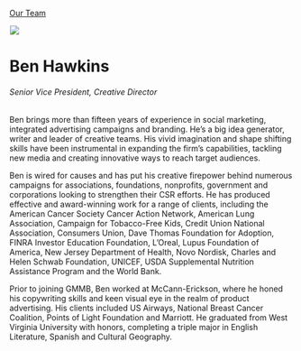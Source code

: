 





[Our Team](/who-we-are/team/)


![](data:image/gif;base64,R0lGODlhAQABAAAAACH5BAEKAAEALAAAAAABAAEAAAICTAEAOw==)![](https://www.gmmb.com/wp-content/uploads/2020/11/Ben-Hawkins-new-468x468.jpg)


Ben Hawkins
===========


###### Senior Vice President, Creative Director


Ben brings more than fifteen years of experience in social marketing, integrated advertising campaigns and branding. He’s a big idea generator, writer and leader of creative teams. His vivid imagination and shape shifting skills have been instrumental in expanding the firm’s capabilities, tackling new media and creating innovative ways to reach target audiences.


Ben is wired for causes and has put his creative firepower behind numerous campaigns for associations, foundations, nonprofits, government and corporations looking to strengthen their CSR efforts. He has produced effective and award-winning work for a range of clients, including the American Cancer Society Cancer Action Network, American Lung Association, Campaign for Tobacco-Free Kids, Credit Union National Association, Consumers Union, Dave Thomas Foundation for Adoption, FINRA Investor Education Foundation, L’Oreal, Lupus Foundation of America, New Jersey Department of Health, Novo Nordisk, Charles and Helen Schwab Foundation, UNICEF, USDA Supplemental Nutrition Assistance Program and the World Bank.


Prior to joining GMMB, Ben worked at McCann-Erickson, where he honed his copywriting skills and keen visual eye in the realm of product advertising. His clients included US Airways, National Breast Cancer Coalition, Points of Light Foundation and Marriott. He graduated from West Virginia University with honors, completing a triple major in English Literature, Spanish and Cultural Geography.











